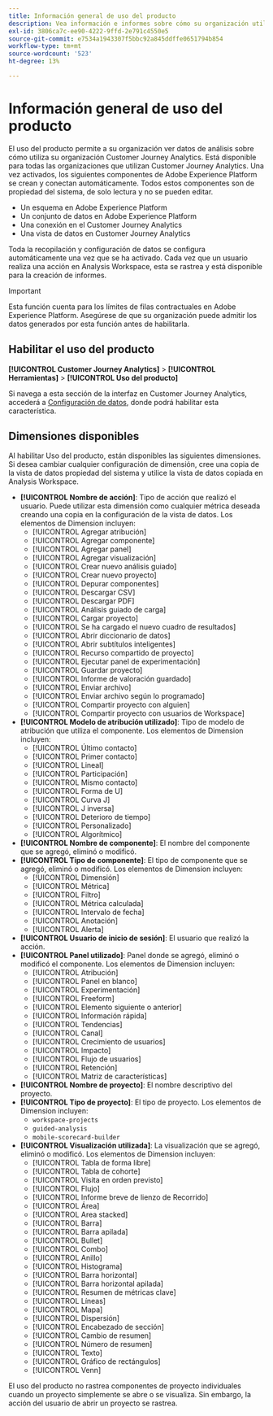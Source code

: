 ```yaml
---
title: Información general de uso del producto
description: Vea información e informes sobre cómo su organización utiliza Customer Journey Analytics.
exl-id: 3806ca7c-ee90-4222-9ffd-2e791c4550e5
source-git-commit: e7534a1943307f5bbc92a845ddffe0651794b854
workflow-type: tm+mt
source-wordcount: '523'
ht-degree: 13%

---
```


# Información general de uso del producto

El uso del producto permite a su organización ver datos de análisis sobre cómo utiliza su organización Customer Journey Analytics. Está disponible para todas las organizaciones que utilizan Customer Journey Analytics. Una vez activados, los siguientes componentes de Adobe Experience Platform se crean y conectan automáticamente. Todos estos componentes son de propiedad del sistema, de solo lectura y no se pueden editar.

* Un esquema en Adobe Experience Platform
* Un conjunto de datos en Adobe Experience Platform
* Una conexión en el Customer Journey Analytics
* Una vista de datos en Customer Journey Analytics

Toda la recopilación y configuración de datos se configura automáticamente una vez que se ha activado. Cada vez que un usuario realiza una acción en Analysis Workspace, esta se rastrea y está disponible para la creación de informes.

>[!IMPORTANT]
>
>Esta función cuenta para los límites de filas contractuales en Adobe Experience Platform. Asegúrese de que su organización puede admitir los datos generados por esta función antes de habilitarla.

## Habilitar el uso del producto

**[!UICONTROL Customer Journey Analytics]** > **[!UICONTROL Herramientas]** > **[!UICONTROL Uso del producto]**

Si navega a esta sección de la interfaz en Customer Journey Analytics, accederá a [Configuración de datos](data-settings.md), donde podrá habilitar esta característica.

## Dimensiones disponibles

Al habilitar Uso del producto, están disponibles las siguientes dimensiones. Si desea cambiar cualquier configuración de dimensión, cree una copia de la vista de datos propiedad del sistema y utilice la vista de datos copiada en Analysis Workspace.

* **[!UICONTROL Nombre de acción]**: Tipo de acción que realizó el usuario. Puede utilizar esta dimensión como cualquier métrica deseada creando una copia en la configuración de la vista de datos. Los elementos de Dimension incluyen:
   * [!UICONTROL Agregar atribución]
   * [!UICONTROL Agregar componente]
   * [!UICONTROL Agregar panel]
   * [!UICONTROL Agregar visualización]
   * [!UICONTROL Crear nuevo análisis guiado]
   * [!UICONTROL Crear nuevo proyecto]
   * [!UICONTROL Depurar componentes]
   * [!UICONTROL Descargar CSV]
   * [!UICONTROL Descargar PDF]
   * [!UICONTROL Análisis guiado de carga]
   * [!UICONTROL Cargar proyecto]
   * [!UICONTROL Se ha cargado el nuevo cuadro de resultados]
   * [!UICONTROL Abrir diccionario de datos]
   * [!UICONTROL Abrir subtítulos inteligentes]
   * [!UICONTROL Recurso compartido de proyecto]
   * [!UICONTROL Ejecutar panel de experimentación]
   * [!UICONTROL Guardar proyecto]
   * [!UICONTROL Informe de valoración guardado]
   * [!UICONTROL Enviar archivo]
   * [!UICONTROL Enviar archivo según lo programado]
   * [!UICONTROL Compartir proyecto con alguien]
   * [!UICONTROL Compartir proyecto con usuarios de Workspace]
* **[!UICONTROL Modelo de atribución utilizado]**: Tipo de modelo de atribución que utiliza el componente. Los elementos de Dimension incluyen:
   * [!UICONTROL Último contacto]
   * [!UICONTROL Primer contacto]
   * [!UICONTROL Lineal]
   * [!UICONTROL Participación]
   * [!UICONTROL Mismo contacto]
   * [!UICONTROL Forma de U]
   * [!UICONTROL Curva J]
   * [!UICONTROL J inversa]
   * [!UICONTROL Deterioro de tiempo]
   * [!UICONTROL Personalizado]
   * [!UICONTROL Algorítmico]
* **[!UICONTROL Nombre de componente]**: El nombre del componente que se agregó, eliminó o modificó.
* **[!UICONTROL Tipo de componente]**: El tipo de componente que se agregó, eliminó o modificó. Los elementos de Dimension incluyen:
   * [!UICONTROL Dimensión]
   * [!UICONTROL Métrica]
   * [!UICONTROL Filtro]
   * [!UICONTROL Métrica calculada]
   * [!UICONTROL Intervalo de fecha]
   * [!UICONTROL Anotación]
   * [!UICONTROL Alerta]
* **[!UICONTROL Usuario de inicio de sesión]**: El usuario que realizó la acción.
* **[!UICONTROL Panel utilizado]**: Panel donde se agregó, eliminó o modificó el componente. Los elementos de Dimension incluyen:
   * [!UICONTROL Atribución]
   * [!UICONTROL Panel en blanco]
   * [!UICONTROL Experimentación]
   * [!UICONTROL Freeform]
   * [!UICONTROL Elemento siguiente o anterior]
   * [!UICONTROL Información rápida]
   * [!UICONTROL Tendencias]
   * [!UICONTROL Canal]
   * [!UICONTROL Crecimiento de usuarios]
   * [!UICONTROL Impacto]
   * [!UICONTROL Flujo de usuarios]
   * [!UICONTROL Retención]
   * [!UICONTROL Matriz de características]
* **[!UICONTROL Nombre de proyecto]**: El nombre descriptivo del proyecto.
* **[!UICONTROL Tipo de proyecto]**: El tipo de proyecto. Los elementos de Dimension incluyen:
   * `workspace-projects`
   * `guided-analysis`
   * `mobile-scorecard-builder`
* **[!UICONTROL Visualización utilizada]**: La visualización que se agregó, eliminó o modificó. Los elementos de Dimension incluyen:
   * [!UICONTROL Tabla de forma libre]
   * [!UICONTROL Tabla de cohorte]
   * [!UICONTROL Visita en orden previsto]
   * [!UICONTROL Flujo]
   * [!UICONTROL Informe breve de lienzo de Recorrido]
   * [!UICONTROL Área]
   * [!UICONTROL Area stacked]
   * [!UICONTROL Barra]
   * [!UICONTROL Barra apilada]
   * [!UICONTROL Bullet]
   * [!UICONTROL Combo]
   * [!UICONTROL Anillo]
   * [!UICONTROL Histograma]
   * [!UICONTROL Barra horizontal]
   * [!UICONTROL Barra horizontal apilada]
   * [!UICONTROL Resumen de métricas clave]
   * [!UICONTROL Líneas]
   * [!UICONTROL Mapa]
   * [!UICONTROL Dispersión]
   * [!UICONTROL Encabezado de sección]
   * [!UICONTROL Cambio de resumen]
   * [!UICONTROL Número de resumen]
   * [!UICONTROL Texto]
   * [!UICONTROL Gráfico de rectángulos]
   * [!UICONTROL Venn]

El uso del producto no rastrea componentes de proyecto individuales cuando un proyecto simplemente se abre o se visualiza. Sin embargo, la acción del usuario de abrir un proyecto se rastrea.
